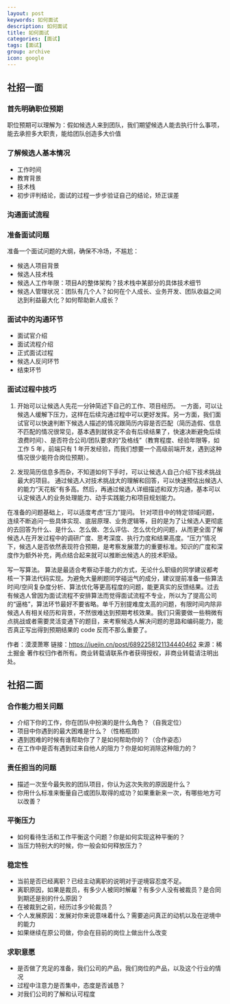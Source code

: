 ```yaml
---
layout: post
keywords: 如何面试
description: 如何面试
title: 如何面试
categories: [面试]
tags: [面试]
group: archive
icon: google
---
```


## 社招一面
### 首先明确职位预期
职位预期可以理解为：假如候选人来到团队，我们期望候选人能去执行什么事项，能去承担多大职责，能给团队创造多大价值

### 了解候选人基本情况
- 工作时间
- 教育背景
- 技术栈
- 初步评判结论，面试的过程一步步验证自己的结论，矫正误差

### 沟通面试流程

### 准备面试问题
准备一个面试问题的大纲，确保不冷场，不尴尬：
- 候选人项目背景
- 候选人技术栈
- 候选人工作年限：项目A的整体架构？技术栈中某部分的具体技术细节
- 候选人管理状况：团队有几个人？如何在个人成长、业务开发、团队收益之间达到利益最大化？如何帮助新人成长？

### 面试中的沟通环节
- 面试官介绍
- 面试流程介绍
- 正式面试过程
- 候选人反问环节
- 结束环节

### 面试过程中技巧
1. 开始可以让候选人先花一分钟简述下自己的工作、项目经历。 一方面，可以让候选人缓解下压力，这样在后续沟通过程中可以更好发挥。另一方面，我们面试官可以快速判断下候选人描述的情况跟简历内容是否匹配（简历造假、信息不匹配的情况很常见，基本遇到就铁定不会有后续结果了，快速决断避免后续浪费时间）、是否符合公司/团队要求的“及格线”（教育程度、经验年限等，如工作 5 年，前端只有 1 年开发经验，而我们想要一个高级前端开发，遇到这种情况很少能符合岗位预期）。


2. 发现简历信息多而杂，不知道如何下手时，可以让候选人自己介绍下技术挑战最大的项目。 通过候选人对技术挑战大的理解和回答，可以快速预估出候选人的能力“天花板”有多高。然后，再通过候选人详细描述和双方沟通，基本可以认定候选人的业务处理能力、动手实践能力和项目规划能力。


在准备的问题基础上，可以适度考虑“压力”提问。 针对项目中的特定领域问题，连续不断追问一些具体实现、底层原理、业务逻辑等，目的是为了让候选人更彻底的去回答为什么、是什么、怎么做、怎么评估、怎么优化的问题，从而更全面了解候选人在开发过程中的调研广度、思考深度、执行力度和结果高度。“压力”情况下，候选人是否依然表现符合预期，是考察发展潜力的重要标准。知识的广度和深度作为额外补充，两点结合起来就可以推断出候选人的技术职级。


写一写算法。 算法是最适合考察动手能力的方式，无论什么职级的同学建议都考核一下算法代码实现。为避免大量刷题同学碰运气的成分，建议提前准备一些算法时间/空间复杂度分析、算法优化等更高程度的问题，能更真实的反馈结果。过去有候选人曾因为面试流程不安排算法而觉得面试流程不专业，所以为了提高公司的“逼格”，算法环节最好不要省略。单千万别提难度太高的问题，有限时间内除非候选人有相关经历和背景，不然很难达到预期考核效果。我们只需要做一些稍微有点挑战或者需要灵活变通下的题目，来考察候选人解决问题的思路和编码能力，能否真正写出得到预期结果的 code 反而不那么重要了。

作者：漠漠萧寒
链接：https://juejin.cn/post/6892258121134440462
来源：稀土掘金
著作权归作者所有。商业转载请联系作者获得授权，非商业转载请注明出处。

## 社招二面
### 合作能力相关问题
- 介绍下你的工作，你在团队中扮演的是什么角色？（自我定位）
- 项目中你遇到的最大困难是什么？（性格瓶颈）
- 遇到困难的时候有谁帮助你了？是如何帮助你的？（合作姿态）
- 在工作中是否有遇到过来自他人的阻力？你是如何消除这种阻力的？


### 责任担当的问题
- 描述一次至今最失败的团队项目，你认为这次失败的原因是什么？
- 你用什么标准来衡量自己或团队取得的成功？如果重新来一次，有哪些地方可以改善？


### 平衡压力
- 如何看待生活和工作平衡这个问题？你是如何实现这种平衡的？
- 当压力特别大的时候，你一般会如何释放压力？


### 稳定性
- 当前是否已经离职？已经主动离职的说明对于逆境容忍度不足。
- 离职原因，如果是裁员，有多少人被同时解雇？有多少人没有被裁员？是合同到期还是别的什么原因？
- 在被裁到之前，经历过多少轮裁员？
- 个人发展原因：发展对你来说意味着什么？需要追问真正的动机以及在逆境中的能力
- 如果继续在原公司做，你会在目前的岗位上做出什么改变
  
### 求职意愿
- 是否做了充足的准备，我们公司的产品，我们岗位的产品，以及这个行业的情况
- 过程中注意力是否集中，态度是否诚恳？
- 对我们公司的了解和认可程度





